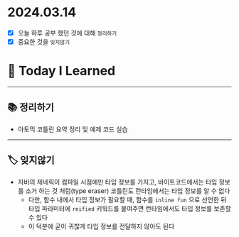 # 2024.03.14

- [x] 오늘 하루 공부 했던 것에 대해 `정리하기`
- [x] 중요한 것을 `잊지않기`

# 🚩 Today I Learned

---

## 📚 정리하기

- 아토믹 코틀린 요약 정리 및 예제 코드 실습

---

## 🏷 잊지않기

- 자바의 제네릭이 컴파일 시점에만 타입 정보를 가지고, 바이트코드에서는 타입 정보를 소거 하는 것 처럼(type eraser) 코틀린도 런타임에서는 타입 정보를 알 수 없다
  - 다만, 함수 내에서 타입 정보가 필요할 때, 함수를 `inline fun` 으로 선언한 뒤 타입 파라미터에 `reified` 키워드를 붙여주면 런타임에서도 타입 정보를 보존할 수 있다
  - 이 덕분에 굳이 귀찮게 타입 정보를 전달하지 않아도 된다
